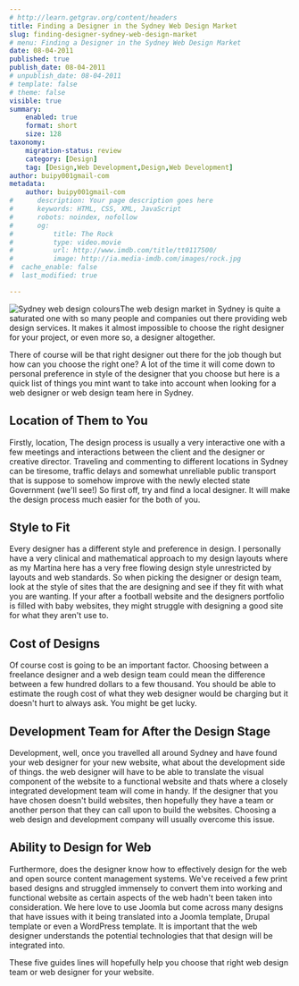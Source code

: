 ```yaml
---
# http://learn.getgrav.org/content/headers
title: Finding a Designer in the Sydney Web Design Market
slug: finding-designer-sydney-web-design-market
# menu: Finding a Designer in the Sydney Web Design Market
date: 08-04-2011
published: true
publish_date: 08-04-2011
# unpublish_date: 08-04-2011
# template: false
# theme: false
visible: true
summary:
    enabled: true
    format: short
    size: 128
taxonomy:
    migration-status: review
    category: [Design]
    tag: [Design,Web Development,Design,Web Development]
author: buipy001gmail-com
metadata:
    author: buipy001gmail-com
#      description: Your page description goes here
#      keywords: HTML, CSS, XML, JavaScript
#      robots: noindex, nofollow
#      og:
#          title: The Rock
#          type: video.movie
#          url: http://www.imdb.com/title/tt0117500/
#          image: http://ia.media-imdb.com/images/rock.jpg
#  cache_enable: false
#  last_modified: true

---
```


![Sydney web design colours](wp-content/uploads/2011/04/design-bg-150x150.jpg "Sydney web design colours")The web design market in Sydney is quite a saturated one with so many people and companies out there providing web design services. It makes it almost impossible to choose the right designer for your project, or even more so, a designer altogether.

There of course will be that right designer out there for the job though but how can you choose the right one? A lot of the time it will come down to personal preference in style of the designer that you choose but here is a quick list of things you mint want to take into account when looking for a web designer or web design team here in Sydney.

## Location of Them to You

Firstly, location, The design process is usually a very interactive one with a few meetings and interactions between the client and the designer or creative director. Traveling and commenting to different locations in Sydney can be tiresome, traffic delays and somewhat unreliable public transport that is suppose to somehow improve with the newly elected state Government (we'll see!) So first off, try and find a local designer. It will make the design process much easier for the both of you.

## Style to Fit

Every designer has a different style and preference in design. I personally have a very clinical and mathematical approach to my design layouts where as my Martina here has a very free flowing design style unrestricted by layouts and web standards. So when picking the designer or design team, look at the style of sites that the are designing and see if they fit with what you are wanting. If your after a football website and the designers portfolio is filled with baby websites, they might struggle with designing a good site for what they aren't use to.

## Cost of Designs

Of course cost is going to be an important factor. Choosing between a freelance designer and a web design team could mean the difference between a few hundred dollars to a few thousand. You should be able to estimate the rough cost of what they web designer would be charging but it doesn't hurt to always ask. You might be get lucky.

## Development Team for After the Design Stage

Development, well, once you travelled all around Sydney and have found your web designer for your new website, what about the development side of things. the web designer will have to be able to translate the visual component of the website to a functional website and thats where a closely integrated development team will come in handy. If the designer that you have chosen doesn't build websites, then hopefully they have a team or another person that they can call upon to build the websites. Choosing a web design and development company will usually overcome this issue.

## Ability to Design for Web

Furthermore, does the designer know how to effectively design for the web and open source content management systems. We've received a few print based designs and struggled immensely to convert them into working and functional website as certain aspects of the web hadn't been taken into consideration. We here love to use Joomla but come across many designs that have issues with it being translated into a Joomla template, Drupal template or even a WordPress template. It is important that the web designer understands the potential technologies that that design will be integrated into.

These five guides lines will hopefully help you choose that right web design team or web designer for your website.